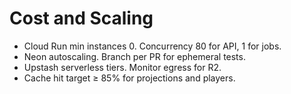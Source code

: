 # Cost and Scaling

- Cloud Run min instances 0. Concurrency 80 for API, 1 for jobs.
- Neon autoscaling. Branch per PR for ephemeral tests.
- Upstash serverless tiers. Monitor egress for R2.
- Cache hit target ≥ 85% for projections and players.

